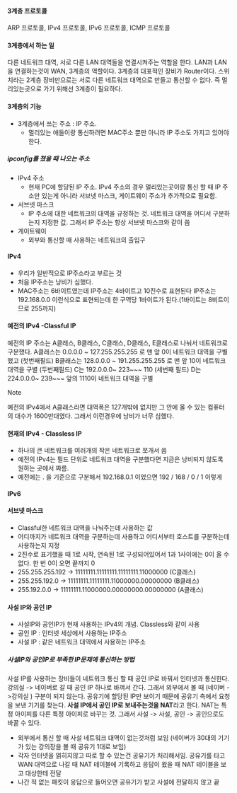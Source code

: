 #### 3계층 프로토콜
ARP 프로토콜, IPv4 프로토콜, IPv6 프로토콜, ICMP 프로토콜
#### 3계층에서 하는 일
다른 네트워크 대역, 서로 다른 LAN 대역들을 연결시켜주는 역할을 한다. LAN과 LAN을 연결하는것이 WAN, 3계층의 역할이다.  3계층의 대표적인 장비가 Router이다. 스위치라는 2계층 장비만으로는 서로 다른 네트워크 대역으로 만들고 통신할 수 없다. 즉 멀리있는곳으로 가기 위해선 3계층이 필요하다. 

#### 3계층의 기능
- 3계층에서 쓰는 주소 : IP 주소.
	- 멀리있는 애들이랑 통신하려면 MAC주소 뿐만 아니라 IP 주소도 가지고 있어야 한다.

##### ipconfig를 쳤을 때 나오는 주소
- IPv4 주소
	- 현재 PC에 할당된 IP 주소. IPv4 주소의 경우 멀리있는곳이랑 통신 할 때 IP 주소만 있는게 아니라 서브넷 마스크, 게이트웨이 주소가 추가적으로 필요함.
- 서브넷 마스크
	- IP 주소에 대한 네트워크의 대역을 규정하는 것. 네트워크 대역을 어디서 구분하는지 지정한 값. 그래서 IP 주소는 항상 서브넷 마스크와 같이 씀
- 게이트웨이 
	- 외부와 통신할 때 사용하는 네트워크의 출입구

#### IPv4
- 우리가 일반적으로 IP주소라고 부르는 것
- 처음 IP주소는  낭비가 심했다.
- MAC주소는 6바이트였는데 IP주소는 4바이트고 10진수로 표현된다 IP주소는 192.168.0.0 이런식으로 표현되는데 한 구역당 1바이트가 된다.(1바이트는 8비트이므로 255까지) 

#### 예전의 IPv4 -Classful IP
예전의 IP 주소는 A클래스, B클래스, C클래스, D클래스, E클래스로 나눠서 네트워크로 구분했다.
A클래스는 0.0.0.0 ~ 127.255.255.255 로 맨 앞 0이 네트워크 대역을 구별했고 (첫번째필드)
B클래스는 128.0.0.0 ~ 191.255.255.255 로 맨 앞 10이 네트워크 대역을 구별 (두번째필드)
C는 192.0.0.0~ 223~~~ 110 (세번째 필드)
D는 224.0.0.0~ 239~~~ 앞의 1110이 네트워크 대역을 구별

> [!NOTE]
> 예전의 IPv4에서 A클래스라면 대역폭은 127개밖에 없지만 그 안에 올 수 있는 컴퓨터의 대수가 1600만대였다. 그래서 이런경우에 낭비가 너무 심했다.

#### 현재의 IPv4 - Classless IP
- 하나의 큰 네트워크를 여러개의 작은 네트워크로 쪼개서 씀
- 예전의 IPv4는 필드 단위로 네트워크 대역을 구분했다면 지금은 낭비되지 않도록 원하는 곳에서 짜름.
- 예전에는 . 을 기준으로 구분해서 192.168.0.1 이었으면 192 / 168 / 0 / 1 이렇게 

#### IPv6
  

#### 서브넷 마스크
- Classful한 네트워크 대역을 나눠주는데 사용하는 값
- 어디까지가 네트워크 대역을 구분하는데 사용하고 어디서부터 호스트를 구분하는데 사용하는지 지정
- 2진수로 표기했을 때 1로 시작, 연속된 1로 구성되어있어서 1과 1사이에는 0이 올 수 없다. 한 번 0이 오면 끝까지 0
- 255.255.255.192 -> 11111111.11111111.11111111.11000000 (C클래스)
- 255.255.192.0 -> 11111111.11111111.11000000.00000000 (B클래스)
- 255.192.0.0 -> 11111111.11000000.00000000.00000000 (A클래스)

#### 사설 IP와 공인 IP
- 사설IP와 공인IP가 현재 사용하는 IPv4의 개념. Classless와 같이 사용
- 공인 IP : 인터넷 세상에서 사용하는 IP주소
- 사설 IP : 같은 네트워크 대역에서 사용하는 IP주소
##### 사설IP와 공인IP로 부족한 IP문제에 통신하는 방법
사설 IP를 사용하는 장비들이 네트워크 통신 할 때 공인 IP로 바꿔서 인터넷과 통신한다. 강의실 -> 네이버로 갈 때 공인 IP 하나로 바껴서 간다. 그래서 외부에서 볼 때 (네이버 ->강의실 ) 구분이 되지 않는다. 공유기에 할당된 IP만 보이기 때문에 공유기 측에서 요청을 보낸 기기를 찾는다. **사설 IP에서 공인 IP로 보내주는것을 NAT**라고 한다.  NAT는 특정 아이피를 다른 특정 아이피로 바꾸는 것. 그래서 사설 -> 사설, 공인 -> 공인으로도 바꿀 수 있다.
- 외부에서 통신 할 때 사설 네트워크 대역이 없는것처럼 보임 (네이버가 30대의 기기가 있는 강의장을 볼 때 공유기 1대로 보임)
- 각자 인터넷을 얽히지않고 따로 할 수 있는건 공유기가 처리해서임. 공유기를 타고 WAN 대역으로 나갈 때 NAT 테이블에 기록하고 응답이 왔을 때 NAT 테이블을 보고 대상한테 전달
- 나간 적 없는 패킷이 응답으로 들어오면 공유기가 받고 사설에 전달하지 않고 끝